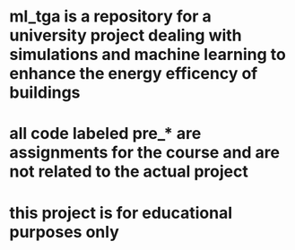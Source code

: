 # ml_tga is a repository for a university project dealing with simulations and machine learning to enhance the energy efficency of buildings

# all code labeled pre_* are assignments for the course and are not related to the actual project

# this project is for educational purposes only

